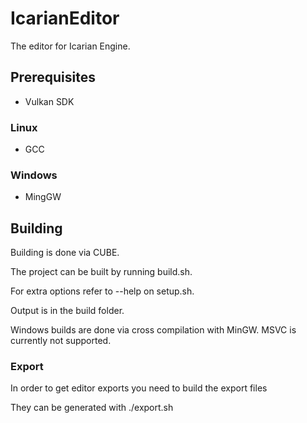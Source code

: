 # IcarianEditor
The editor for Icarian Engine.

## Prerequisites
* Vulkan SDK
### Linux
* GCC
### Windows
* MingGW

## Building

Building is done via CUBE.

The project can be built by running build.sh.

For extra options refer to --help on setup.sh.

Output is in the build folder.

Windows builds are done via cross compilation with MinGW.
MSVC is currently not supported.

### Export
In order to get editor exports you need to build the export files

They can be generated with ./export.sh